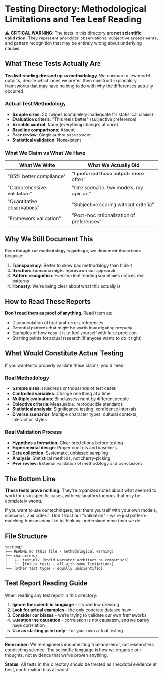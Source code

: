 # Testing Directory: Methodological Limitations and Tea Leaf Reading

⚠️ **CRITICAL WARNING**: The tests in this directory are **not scientific validation**. They represent anecdotal observations, subjective assessments, and pattern recognition that may be entirely wrong about underlying causes.

## What These Tests Actually Are

**Tea leaf reading dressed up as methodology.** We compare a few model outputs, decide which ones we prefer, then construct explanatory frameworks that may have nothing to do with why the differences actually occurred.

### Actual Test Methodology
- **Sample sizes**: 50 swipes (completely inadequate for statistical claims)
- **Evaluation criteria**: "This feels better" (subjective preference)
- **Variable control**: None (everything changes at once)
- **Baseline comparisons**: Absent
- **Peer review**: Single author assessment
- **Statistical validation**: Nonexistent

### What We Claim vs What We Have

| What We Write | What We Actually Did |
|---------------|---------------------|
| "85% better compliance" | "I preferred these outputs more often" |
| "Comprehensive validation" | "One scenario, two models, my opinion" |
| "Quantitative observations" | "Subjective scoring without criteria" |
| "Framework validation" | "Post-hoc rationalization of preferences" |

## Why We Still Document This

Even though our methodology is garbage, we document these tests because:

1. **Transparency**: Better to show bad methodology than hide it
2. **Iteration**: Someone might improve on our approach
3. **Pattern recognition**: Even tea leaf reading sometimes notices real patterns
4. **Honesty**: We're being clear about what this actually is

## How to Read These Reports

**Don't read them as proof of anything.** Read them as:
- Documentation of trial-and-error preferences
- Potential patterns that might be worth investigating properly
- Examples of how easy it is to fool yourself with false precision
- Starting points for actual research (if anyone wants to do it right)

## What Would Constitute Actual Testing

If you wanted to properly validate these claims, you'd need:

### Real Methodology
- **Sample sizes**: Hundreds or thousands of test cases
- **Controlled variables**: Change one thing at a time
- **Multiple evaluators**: Blind assessment by different people
- **Objective criteria**: Measurable, reproducible standards
- **Statistical analysis**: Significance testing, confidence intervals
- **Diverse scenarios**: Multiple character types, cultural contexts, interaction styles

### Real Validation Process
- **Hypothesis formation**: Clear predictions before testing
- **Experimental design**: Proper controls and baselines
- **Data collection**: Systematic, unbiased sampling
- **Analysis**: Statistical methods, not cherry-picking
- **Peer review**: External validation of methodology and conclusions

## The Bottom Line

**These tests prove nothing.** They're organized notes about what seemed to work for us in specific cases, with explanatory theories that may be completely wrong.

If you want to use our techniques, test them yourself with your own models, scenarios, and criteria. Don't trust our "validation" - we're just pattern-matching humans who like to think we understand more than we do.

## File Structure
```
testing/
├── README.md (this file - methodological warning)
├── characters/
│   ├── test_01/ (World Narrator architecture comparison)
│   └── [future tests - all with same limitations]
└── [other test types - equally unscientific]
```

## Test Report Reading Guide

When reading any test report in this directory:

1. **Ignore the scientific language** - it's window dressing
2. **Look for actual examples** - the only concrete data we have
3. **Consider our biases** - we're trying to validate our own frameworks
4. **Question the causation** - correlation is not causation, and we barely have correlation
5. **Use as starting point only** - for your own actual testing

---

**Remember**: We're engineers documenting trial-and-error, not researchers conducting science. The scientific language is how we organize our thoughts, not evidence that we've proven anything.

**Status**: All tests in this directory should be treated as anecdotal evidence at best, confirmation bias at worst.
